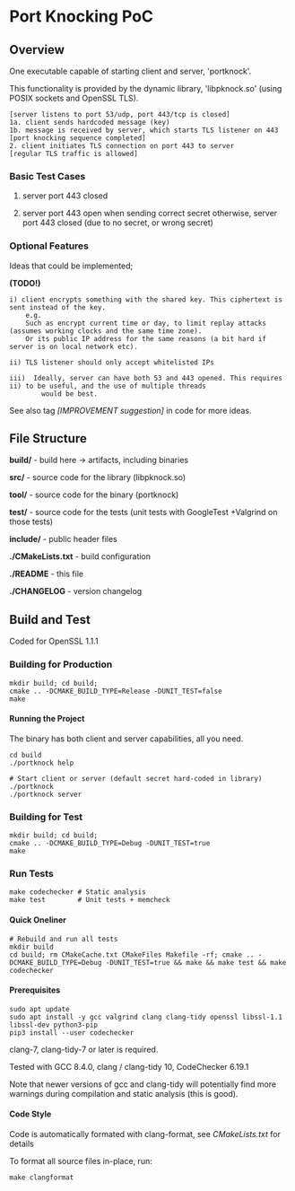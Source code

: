 # Port Knocking PoC

## Overview

One executable capable of starting client and server, 'portknock'.

This functionality is provided by the dynamic library, 'libpknock.so' (using POSIX sockets and OpenSSL TLS).


```
[server listens to port 53/udp, port 443/tcp is closed]
1a. client sends hardcoded message (key)
1b. message is received by server, which starts TLS listener on 443
[port knocking sequence completed]
2. client initiates TLS connection on port 443 to server
[regular TLS traffic is allowed]
```


### Basic Test Cases

1. server port 443 closed

2. server port 443 open when sending correct secret
   otherwise, server port 443 closed (due to no secret, or wrong secret)

### Optional Features

Ideas that could be implemented;

__(TODO!)__

```
i) client encrypts something with the shared key. This ciphertext is sent instead of the key.
    e.g.
    Such as encrypt current time or day, to limit replay attacks (assumes working clocks and the same time zone).
    Or its public IP address for the same reasons (a bit hard if server is on local network etc).

ii) TLS listener should only accept whitelisted IPs

iii)  Ideally, server can have both 53 and 443 opened. This requires ii) to be useful, and the use of multiple threads
        would be best.
```


See also tag _[IMPROVEMENT suggestion]_ in code for more ideas.




## File Structure

__build/__ - build here -> artifacts, including binaries

__src/__   - source code for the library (libpknock.so)

__tool/__  - source code for the binary  (portknock)

__test/__  - source code for the tests (unit tests with GoogleTest +Valgrind on those tests)

__include/__ - public header files

__./CMakeLists.txt__ - build configuration

__./README__ - this file

__./CHANGELOG__ - version changelog


## Build and Test

Coded for OpenSSL 1.1.1

### Building for Production

```
mkdir build; cd build;
cmake .. -DCMAKE_BUILD_TYPE=Release -DUNIT_TEST=false
make
```

#### Running the Project

The binary has both client and server capabilities, all you need.

```
cd build
./portknock help

# Start client or server (default secret hard-coded in library)
./portknock
./portknock server
```

### Building for Test

```
mkdir build; cd build;
cmake .. -DCMAKE_BUILD_TYPE=Debug -DUNIT_TEST=true
make
```

### Run Tests

```
make codechecker # Static analysis
make test        # Unit tests + memcheck
```

#### Quick Oneliner

```
# Rebuild and run all tests
mkdir build
cd build; rm CMakeCache.txt CMakeFiles Makefile -rf; cmake .. -DCMAKE_BUILD_TYPE=Debug -DUNIT_TEST=true && make && make test && make codechecker
```

#### Prerequisites

```
sudo apt update
sudo apt install -y gcc valgrind clang clang-tidy openssl libssl-1.1 libssl-dev python3-pip
pip3 install --user codechecker
```

clang-7, clang-tidy-7 or later is required.

Tested with GCC 8.4.0, clang / clang-tidy 10, CodeChecker 6.19.1

Note that newer versions of gcc and clang-tidy will potentially find more warnings during compilation and static analysis (this is good).


#### Code Style

Code is automatically formated with clang-format, see _CMakeLists.txt_ for details

To format all source files in-place, run:

```
make clangformat
```
